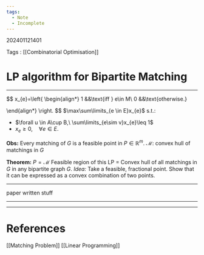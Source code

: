 ```yaml
---
tags:
  - Note
  - Incomplete
---
```

202401121401

Tags : [[Combinatorial Optimisation]]
# LP algorithm for Bipartite Matching
---
$$
x_{e}=\left\{
\begin{align*}
1 &&\text{iff } e\in M\\
0 &&\text{otherwise.}

\end{align*}
\right.
$$
$\max\sum\limits_{e \in E}x_{e}$ s.t.:
- $\forall u \in A\cup B,\ \sum\limits_{e\sim v}x_{e}\leq 1$
- $x_{e}\geq 0,\quad\forall e \in E$.

**Obs:** Every matching of $G$ is a feasible point in $P \in\mathbb{R}^{m}$.
$\mathcal{M}:$ convex hull of matchings in $G$

**Theorem:** $P=\mathcal{M}$
Feasible region of this LP = Convex hull of all matchings in $G$ in any bipartite graph $G$.
*Idea:* Take a feasible, fractional point. Show that it can be expressed as a convex combination of two points.

---
paper written stuff

---






---
# References
[[Matching Problem]]
[[Linear Programming]]